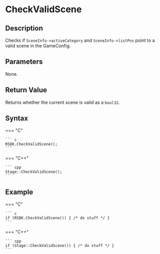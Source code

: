 # CheckValidScene

## Description
Checks if `SceneInfo->activeCategory` and `SceneInfo->listPos` point to a valid scene in the GameConfig.

## Parameters
None.

## Return Value
Returns whether the current scene is valid as a `bool32`.

## Syntax
=== "C"

	``` c
	RSDK.CheckValidScene();
	```

=== "C++"

	``` cpp
	Stage::CheckValidScene();
	```

## Example
=== "C"

	``` c
    if (RSDK.CheckValidScene()) { /* do stuff */ }
	```

=== "C++"

	``` cpp
    if (Stage::CheckValidScene()) { /* do stuff */ }
	```
